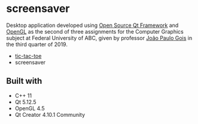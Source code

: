 # screensaver

Desktop application developed using [Open Source Qt Framework](https://www.qt.io) and [OpenGL](https://www.opengl.org/) as the second of three assignments for the Computer Graphics subject at Federal University of ABC, given by professor [João Paulo Gois](http://professor.ufabc.edu.br/~joao.gois/) in the third quarter of 2019.

- [tic-tac-toe](https://github.com/gmurayama/tic-tac-toe)
- screensaver

## Built with

- C++ 11
- Qt 5.12.5
- OpenGL 4.5
- Qt Creator 4.10.1 Community
